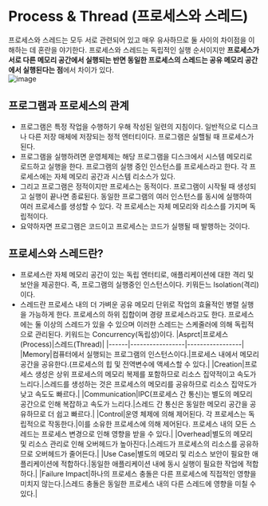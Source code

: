 # Process & Thread (프로세스와 스레드)
프로세스와 스레드는 모두 서로 관련되어 있고 매우 유사하므로 둘 사이의 차이점을 이해하는 데 혼란을 야기한다. 프로세스와 스레드는 독립적인 실행 순서이지만 **프로세스가 서로 다른 메모리 공간에서 실행되는 반면 동일한 프로세스의 스레드는 공유 메모리 공간에서 실행된다는 점**에서 차이가 있다.       
![image](https://github.com/user-attachments/assets/a0733315-177a-481f-ba6c-5a98366a7170)

## 프로그램과 프로세스의 관계
- 프로그램은 특정 작업을 수행하기 우해 작성된 일련의 지침이다. 일반적으로 디스크나 다른 저장 매체에 저장되는 정적 엔터티이다. 프로그램은 실핼될 때 프로세스가 된다.
- 프로그램을 실행하려면 운영체제는 해당 프로그램을 디스크에서 시스템 메모리로 로드하고 실행을 한다. 프로그램의 실행 중인 인스턴스를 프로세스라고 한다. 각 프로세스에는 자체 메모리 공간과 시스템 리소스가 있다.
- 그리고 프로그램은 정적이지만 프로세스는 동적이다. 프로그램이 시작될 때 생성되고 실행이 끝나면 종료된다. 동일한 프로그램의 여러 인스턴스를 동시에 실행하여 여러 프로세스를 생성할 수 있다. 각 프로세스는 자체 메모리와 리소스를 가지며 독립적이다.
- 요약하자면 프로그램은 코드이고 프로세스는 코드가 실행될 때 발행하는 것이다.

## 프로세스와 스레드란?
- 프로세스란 자체 메모리 공간이 있는 독립 엔터티로, 애플리케이션에 대한 격리 및 보안을 제공한다. 즉, 프로그램의 실행중인 인스턴스이다. 키뭐든느 Isolation(격리)이다.
- 스레드란 프로세스 내의 더 가벼운 공유 메모리 단위로 작업의 효율적인 병렬 실행을 가능하게 한다. 프로세스의 하위 집합이며 경량 프로세스라고도 한다. 프로세스에는 둘 이상의 스레드가 있을 수 있으며 이러한 스레드는 스케줄러에 의해 독립적으로 관리된다. 키워드는 Concurrency(독립성)이다.
|Asprct|프로세스(Process)|스레드(Thread)|
|------|-----------------|-----------------|
|Memory|컴퓨터에서 실행되는 프로그램의 인스턴스이다.|프로세스 내에서 메모리 공간을 공유한다.(프로세스의 힙 및 전역변수에 액세스할 수 있다.|
|Creation|프로세스 생성은 상위 프로세스의 메모리 복제를 포함하므로 리소스 집약적이고 속도가 느리다.|스레드를 생성하는 것은 프로세스의 메모리를 공유하므로 리소스 집약도가 낮고 속도도 빠르다.|
|Communication|IPC(프로세스 간 통신)는 별도의 메모리 공간으로 인해 복잡하고 속도가 느리다.|스레드 간 통신은 동일한 메모리 공간을 공유하므로 더 쉽고 빠르다.|
|Control|운영 체제에 의해 제어된다. 각 프로세스는 독립적으로 작동한다.|이를 소유한 프로세스에 의해 제어된다. 프로세스 내의 모든 스레드는 프로세스 변경으로 인해 영향을 받을 수 있다.|
|Overhead|별도의 메모리 및 리소스 관리로 인해 오버헤드가 높아진다.|스레드가 프로세스의 리소스를 공유하므로 오버헤드가 줄어든다.|
|Use Case|별도의 메모리 및 리소스 보안이 필요한 애플리케이션에 적합하다.|동일한 애플리케이션 내에 동시 실행이 필요한 작업에 적합하다.|
|Failure Impact|하나의 프로세스 충돌은 다른 프로세스에 직접적인 영향을 미치지 않는다.|스레드 충돌은 동일한 프로세스 내의 다른 스레드에 영향을 미칠 수 있다.|
